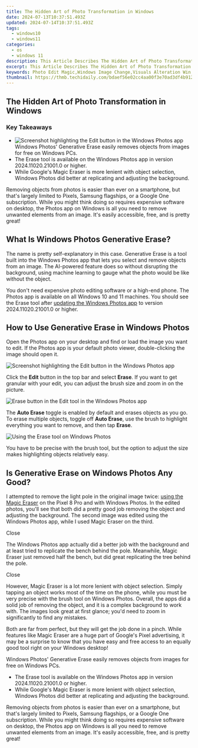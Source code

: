 ```yaml
---
title: The Hidden Art of Photo Transformation in Windows
date: 2024-07-13T10:37:51.493Z
updated: 2024-07-14T10:37:51.493Z
tags:
  - windows10
  - windows11
categories:
  - os
  - windows 11
description: This Article Describes The Hidden Art of Photo Transformation in Windows
excerpt: This Article Describes The Hidden Art of Photo Transformation in Windows
keywords: Photo Edit Magic,Windows Image Change,Visuals Alteration Win,Transforming Images PC,Photo Shift Techniques,Window's Photo Tweaks,Artful Picture Editing
thumbnail: https://thmb.techidaily.com/bdaef56e02cc4aa00f3e70ad3df4b912e80b691b8ee44c6197adf88943656c52.jpg
---
```


## The Hidden Art of Photo Transformation in Windows

### Key Takeaways

* ![Screenshot highlighting the Edit button in the Windows Photos app](https://static1.makeuseofimages.com/wordpress/wp-content/uploads/2024/04/edit-button-on-the-windows-photos-app-1.jpg)  
 Windows Photos' Generative Erase easily removes objects from images for free on Windows PCs.
* The Erase tool is available on the Windows Photos app in version 2024.11020.21001.0 or higher.
* While Google's Magic Eraser is more lenient with object selection, Windows Photos did better at replicating and adjusting the background.

 Removing objects from photos is easier than ever on a smartphone, but that's largely limited to Pixels, Samsung flagships, or a Google One subscription. While you might think doing so requires expensive software on desktop, the Photos app on Windows is all you need to remove unwanted elements from an image. It's easily accessible, free, and is pretty great!

## What Is Windows Photos Generative Erase?

 The name is pretty self-explanatory in this case. Generative Erase is a tool built into the Windows Photos app that lets you select and remove objects from an image. The AI-powered feature does so without disrupting the background, using machine learning to gauge what the photo would be like without the object.

 You don't need expensive photo editing software or a high-end phone. The Photos app is available on all Windows 10 and 11 machines. You should see the Erase tool after [updating the Windows Photos app](https://www.makeuseof.com/tag/update-windows-software-guide/) to version 2024.11020.21001.0 or higher.

## How to Use Generative Erase in Windows Photos

 Open the Photos app on your desktop and find or load the image you want to edit. If the Photos app is your default photo viewer, double-clicking the image should open it.

![Screenshot highlighting the Edit button in the Windows Photos app](https://static1.makeuseofimages.com/wordpress/wp-content/uploads/2024/04/edit-button-on-the-windows-photos-app-1.jpg)

 Click the **Edit** button in the top bar and select **Erase**. If you want to get granular with your edit, you can adjust the brush size and zoom in on the picture.

![Erase button in the Edit tool in the Windows Photos app](https://static1.makeuseofimages.com/wordpress/wp-content/uploads/2024/04/erase-button-in-the-edit-tool.png)

 The **Auto Erase** toggle is enabled by default and erases objects as you go. To erase multiple objects, toggle off **Auto Erase**, use the brush to highlight everything you want to remove, and then tap **Erase**.

![Using the Erase tool on Windows Photos](https://static1.makeuseofimages.com/wordpress/wp-content/uploads/2024/04/using-the-erase-tool-on-windows-photos.jpg)

 You have to be precise with the brush tool, but the option to adjust the size makes highlighting objects relatively easy.

## Is Generative Erase on Windows Photos Any Good?

 I attempted to remove the light pole in the original image twice: [using the Magic Eraser](https://www.makeuseof.com/how-to-use-magic-eraser/) on the Pixel 8 Pro and with Windows Photos. In the edited photos, you'll see that both did a pretty good job removing the object and adjusting the background. The second image was edited using the Windows Photos app, while I used Magic Eraser on the third.

Close

 The Windows Photos app actually did a better job with the background and at least tried to replicate the bench behind the pole. Meanwhile, Magic Eraser just removed half the bench, but did great replicating the tree behind the pole.

Close

 However, Magic Eraser is a lot more lenient with object selection. Simply tapping an object works most of the time on the phone, while you must be very precise with the brush tool on Windows Photos. Overall, the apps did a solid job of removing the object, and it is a complex background to work with. The images look great at first glance; you'd need to zoom in significantly to find any mistakes.

 Both are far from perfect, but they will get the job done in a pinch. While features like Magic Eraser are a huge part of Google's Pixel advertising, it may be a surprise to know that you have easy and free access to an equally good tool right on your Windows desktop!

 Windows Photos' Generative Erase easily removes objects from images for free on Windows PCs.

* The Erase tool is available on the Windows Photos app in version 2024.11020.21001.0 or higher.
* While Google's Magic Eraser is more lenient with object selection, Windows Photos did better at replicating and adjusting the background.

 Removing objects from photos is easier than ever on a smartphone, but that's largely limited to Pixels, Samsung flagships, or a Google One subscription. While you might think doing so requires expensive software on desktop, the Photos app on Windows is all you need to remove unwanted elements from an image. It's easily accessible, free, and is pretty great!



<ins class="adsbygoogle"
      style="display:block"
      data-ad-client="ca-pub-7571918770474297"
      data-ad-slot="8358498916"
      data-ad-format="auto"
      data-full-width-responsive="true"></ins>

